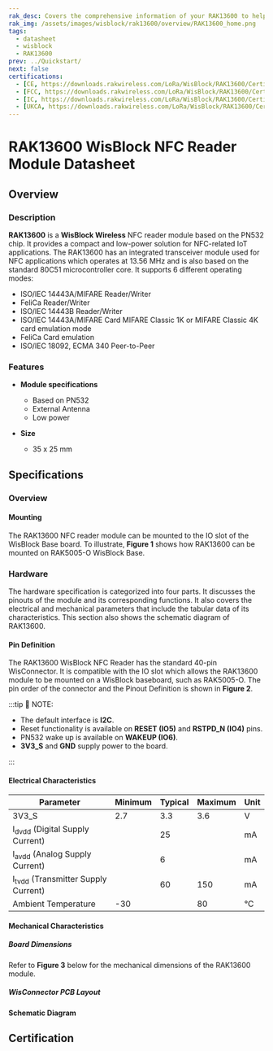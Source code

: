 ```yaml
---
rak_desc: Covers the comprehensive information of your RAK13600 to help you use it. This information includes technical specifications, characteristics, and requirements, and it also discusses the device components.
rak_img: /assets/images/wisblock/rak13600/overview/RAK13600_home.png
tags:
  - datasheet
  - wisblock
  - RAK13600
prev: ../Quickstart/
next: false
certifications:
  - [CE, https://downloads.rakwireless.com/LoRa/WisBlock/RAK13600/Certification/RAK13600%20_CE_CERT.pdf]
  - [FCC, https://downloads.rakwireless.com/LoRa/WisBlock/RAK13600/Certification/RAK13600_FCC_CERT.pdf]
  - [IC, https://downloads.rakwireless.com/LoRa/WisBlock/RAK13600/Certification/RAK13600_ISED_Certificate.pdf ]
  - [UKCA, https://downloads.rakwireless.com/LoRa/WisBlock/RAK13600/Certification/RAK13600_UKCA_CERT.pdf]
---
```


# RAK13600 WisBlock NFC Reader Module Datasheet

## Overview

### Description

**RAK13600** is a **WisBlock Wireless** NFC reader module based on the PN532 chip. It provides a compact and low-power solution for NFC-related IoT applications. The RAK13600 has an integrated transceiver module used for NFC applications which operates at 13.56 MHz and is also based on the standard 80C51 microcontroller core. It supports 6 different operating
modes:


- ISO/IEC 14443A/MIFARE Reader/Writer
- FeliCa Reader/Writer
- ISO/IEC 14443B Reader/Writer
- ISO/IEC 14443A/MIFARE Card MIFARE Classic 1K or MIFARE Classic 4K card emulation mode
- FeliCa Card emulation
- ISO/IEC 18092, ECMA 340 Peer-to-Peer

### Features

* **Module specifications**    
    * Based on PN532   
    * External Antenna   
    * Low power    

* **Size**    
    * 35 x 25&nbsp;mm 

## Specifications

### Overview

#### Mounting

The RAK13600 NFC reader module can be mounted to the IO slot of the WisBlock Base board. To illustrate, **Figure 1** shows how RAK13600 can be mounted on RAK5005-O WisBlock Base.

<rk-img
  src="/assets/images/wisblock/rak13600/datasheet/mounting-mechanism.png"
  width="80%"
  caption="RAK13600 Mounting to WisBlock Base"
/>

### Hardware

The hardware specification is categorized into four parts. It discusses the pinouts of the module and its corresponding functions. It also covers the electrical and mechanical parameters that include the tabular data of its characteristics. This section also shows the schematic diagram of RAK13600.

#### Pin Definition

The RAK13600 WisBlock NFC Reader has the standard 40-pin WisConnector. It is compatible with the IO slot which allows the RAK13600 module to be mounted on a WisBlock baseboard, such as RAK5005-O. The pin order of the connector and the Pinout Definition is shown in **Figure 2**.

<rk-img
  src="/assets/images/wisblock/rak13600/datasheet/RAK13600_Pinouts.svg"
  width="70%"
  caption="RAK13600 IO Slot Connector"
/>

:::tip 📝 NOTE:

- The default interface is **I2C**.
- Reset functionality is available on **RESET (IO5)** and **RSTPD_N (IO4)** pins.
- PN532 wake up is available on **WAKEUP (IO6)**.
- **3V3_S** and **GND** supply power to the board.

:::

#### Electrical Characteristics

| Parameter                                     | Minimum | Typical | Maximum | Unit |
| --------------------------------------------- | ------- | ------- | ------- | ---- |
| 3V3_S                                         | 2.7     | 3.3     | 3.6     | V    |
| I<sub>dvdd</sub> (Digital Supply Current)     |         | 25      |         | mA   |
| I<sub>avdd</sub> (Analog Supply Current)      |         | 6       |         | mA   |
| I<sub>tvdd</sub> (Transmitter Supply Current) |         | 60      | 150     | mA   |
| Ambient Temperature                           | -30     |         | 80      | °C   |

#### Mechanical Characteristics

##### Board Dimensions

Refer to **Figure 3** below for the mechanical dimensions of the RAK13600 module.

<rk-img
  src="/assets/images/wisblock/rak13600/datasheet/mechanical-dimensions.png"
  width="100%"
  caption="RAK13600 Mechanical Dimensions"
/>

##### WisConnector PCB Layout

<rk-img
  src="/assets/images/wisblock/rak13600/datasheet/MxxS1003K6M.png"
  width="100%"
  caption="WisConnector PCB footprint and recommendations"
/>

#### Schematic Diagram

<rk-img
  src="/assets/images/wisblock/rak13600/datasheet/schematic.png"
  width="100%"
  caption="RAK13600 Schematic Diagram"
/>


## Certification

<rk-certifications :params="$page.frontmatter.certifications" />